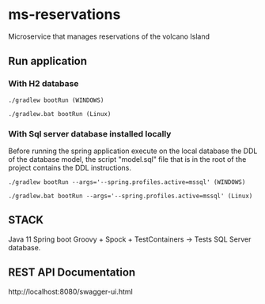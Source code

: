 

# ms-reservations
Microservice that manages reservations of the volcano Island

## Run application

### With H2 database
```
./gradlew bootRun (WINDOWS)
```

```
./gradlew.bat bootRun (Linux)
```

### With Sql server database installed locally

Before running the spring application execute on the local database the DDL
of the database model, the script "model.sql" file that is in the root of the
project contains the DDL instructions.

```
./gradlew bootRun --args='--spring.profiles.active=mssql' (WINDOWS)
```

```
./gradlew.bat bootRun --args='--spring.profiles.active=mssql' (Linux)
```

## STACK
Java 11
Spring boot
Groovy + Spock + TestContainers -> Tests
SQL Server database.


## REST API Documentation

http://localhost:8080/swagger-ui.html

